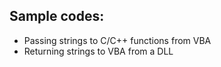 ## Sample codes:

- Passing strings to C/C++ functions from VBA
- Returning strings to VBA from a DLL